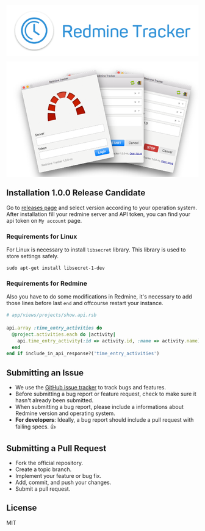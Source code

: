 <p align="center">
	<img src="https://raw.githubusercontent.com/Strnadj/redmine_tracker/master/readme/background.png" alt="Tracker Icon" align="center" />
</p>

<p align="center">
	<img src="https://raw.githubusercontent.com/Strnadj/redmine_tracker/master/readme/screenshots.png" alt="Tracker Icon" align="center" />
</p>

## Installation 1.0.0 Release Candidate

Go to [releases page](https://github.com/Strnadj/redmine_tracker/releases) and select version according to your operation system. After installation fill your redmine server and API token, you can find your api token on `My account` page.

### Requirements for Linux

For Linux is necessary to install `libsecret` library. This library is used to store settings safely.

```
sudo apt-get install libsecret-1-dev
```

### Requirements for Redmine

Also you have to do some modifications in Redmine, it's necessary to add those lines before last `end` and offcourse restart your instance.

```ruby
# app/views/projects/show.api.rsb

api.array :time_entry_activities do
  @project.activities.each do |activity|
    api.time_entry_activity(:id => activity.id, :name => activity.name)
  end
end if include_in_api_response?('time_entry_activities')

```

## Submitting an Issue

* We use the [GitHub issue tracker](https://github.com/Strnadj/redmine_tracker/issues) to track bugs and features.
* Before submitting a bug report or feature request, check to make sure it hasn't already been submitted.
* When submitting a bug report, please include a informations about Redmine version and operating system.
* **For developers**: Ideally, a bug report should include a pull request with failing specs. :+1:

## Submitting a Pull Request

* Fork the official repository.
* Create a topic branch.
* Implement your feature or bug fix.
* Add, commit, and push your changes.
* Submit a pull request.

## License

MIT